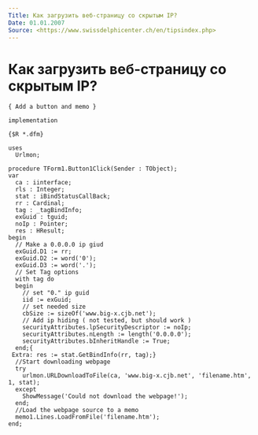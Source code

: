 ```yaml
---
Title: Как загрузить веб-страницу со скрытым IP?
Date: 01.01.2007
Source: <https://www.swissdelphicenter.ch/en/tipsindex.php>
---
```



Как загрузить веб-страницу со скрытым IP?
=========================================

    { Add a button and memo }
     
    implementation
     
    {$R *.dfm}
     
    uses
      Urlmon;
     
    procedure TForm1.Button1Click(Sender : TObject);
    var
      ca : iinterface;
      rls : Integer;
      stat : iBindStatusCallBack;
      rr : Cardinal;
      tag : _tagBindInfo;
      exGuid : tguid;
      noIp : Pointer;
      res : HResult;
    begin
      // Make a 0.0.0.0 ip giud
      exGuid.D1 := rr;
      exGuid.D2 := word('0');
      exGuid.D3 := word('.');
      // Set Tag options
      with tag do 
      begin
        // set "0." ip guid
        iid := exGuid;
        // set needed size
        cbSize := sizeOf('www.big-x.cjb.net');
        // Add ip hiding ( not tested, but should work )
        securityAttributes.lpSecurityDescriptor := noIp;
        securityAttributes.nLength := length('0.0.0.0');
        securityAttributes.bInheritHandle := True;
      end;{
     Extra: res := stat.GetBindInfo(rr, tag);}
      //Start downloading webpage
      try
        urlmon.URLDownloadToFile(ca, 'www.big-x.cjb.net', 'filename.htm', 1, stat);
      except
        ShowMessage('Could not download the webpage!');
      end;
      //Load the webpage source to a memo
      memo1.Lines.LoadFromFile('filename.htm');
    end;

